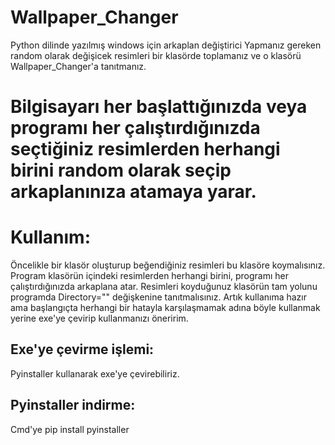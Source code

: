 # Wallpaper_Changer
Python dilinde yazılmış windows için arkaplan değiştirici
Yapmanız gereken random olarak değişicek resimleri bir klasörde toplamanız ve o klasörü Wallpaper_Changer'a tanıtmanız.

# Bilgisayarı her başlattığınızda veya programı her çalıştırdığınızda seçtiğiniz resimlerden herhangi birini random olarak seçip arkaplanınıza atamaya yarar.

# Kullanım:
Öncelikle bir klasör oluşturup beğendiğiniz resimleri bu klasöre koymalısınız. 
Program klasörün içindeki resimlerden herhangi birini, programı her çalıştırdığınızda arkaplana atar.
Resimleri koyduğunuz klasörün tam yolunu programda Directory="" değişkenine tanıtmalısınız.
Artık kullanıma hazır ama başlangıçta herhangi bir hatayla karşılaşmamak adına böyle kullanmak yerine exe'ye çevirip kullanmanızı öneririm.

## Exe'ye çevirme işlemi:
Pyinstaller kullanarak exe'ye çevirebiliriz.
## Pyinstaller indirme:
Cmd'ye pip install pyinstaller

